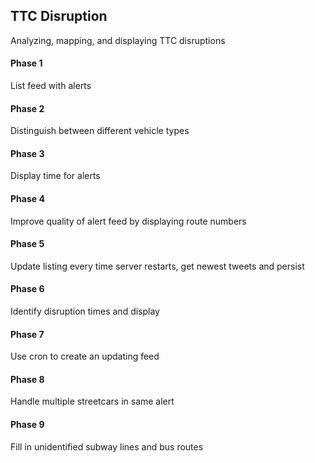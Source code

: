 ## TTC Disruption
Analyzing, mapping, and displaying TTC disruptions

#### Phase 1
List feed with alerts

#### Phase 2
Distinguish between different vehicle types

#### Phase 3
Display time for alerts

#### Phase 4
Improve quality of alert feed by displaying route numbers

#### Phase 5
Update listing every time server restarts, get newest tweets and persist

#### Phase 6
Identify disruption times and display

#### Phase 7
Use cron to create an updating feed

#### Phase 8
Handle multiple streetcars in same alert

#### Phase 9
Fill in unidentified subway lines and bus routes
